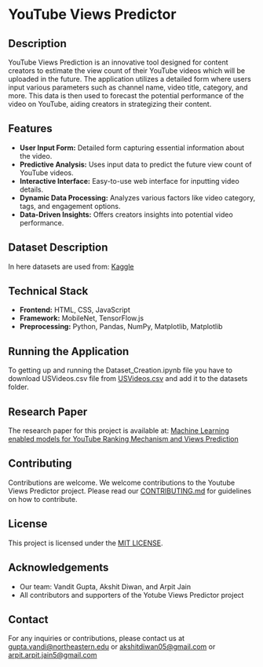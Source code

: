 # YouTube Views Predictor

## Description

YouTube Views Prediction is an innovative tool designed for content creators to estimate the view count of their YouTube videos which will be uploaded in the future. The application utilizes a detailed form where users input various parameters such as channel name, video title, category, and more. This data is then used to forecast the potential performance of the video on YouTube, aiding creators in strategizing their content.

## Features

- **User Input Form:** Detailed form capturing essential information about the video.
- **Predictive Analysis:** Uses input data to predict the future view count of YouTube videos.
- **Interactive Interface:** Easy-to-use web interface for inputting video details.
- **Dynamic Data Processing:** Analyzes various factors like video category, tags, and engagement options.
- **Data-Driven Insights:** Offers creators insights into potential video performance.

## Dataset Description

In here datasets are used from: [Kaggle](https://www.kaggle.com/datasnaek/youtube-new)

## Technical Stack

- **Frontend:** HTML, CSS, JavaScript
- **Framework:** MobileNet, TensorFlow.js
- **Preprocessing:** Python, Pandas, NumPy, Matplotlib, Matplotlib

## Running the Application

To getting up and running the Dataset_Creation.ipynb file you have to download USVideos.csv file from [USVideos.csv](https://www.kaggle.com/datasnaek/youtube-new?select=USvideos.csv) and add it to the datasets folder.


## Research Paper

The research paper for this project is available at: [Machine Learning enabled models for YouTube Ranking Mechanism and Views Prediction](https://arxiv.org/abs/2211.11528)


## Contributing

Contributions are welcome. We welcome contributions to the Youtube Views Predictor project. Please read our [CONTRIBUTING.md](https://github.com/VanditGupta/Youtube-Views-Prediction/blob/main/CONTRIBUTING.md) for guidelines on how to contribute.

## License

This project is licensed under the [MIT LICENSE](https://opensource.org/license/mit/).

## Acknowledgements

- Our team: Vandit Gupta, Akshit Diwan, and Arpit Jain
- All contributors and supporters of the Yotube Views Predictor project

## Contact

For any inquiries or contributions, please contact us at [gupta.vandi@northeastern.edu](mailto:gupta.vandi@northeastern.edu) or [akshitdiwan05@gmail.com](mailto:akshitdiwan05@gmail.com) or [arpit.arpit.jain5@gmail.com](mailto:arpit.jain5@gmail.com)

